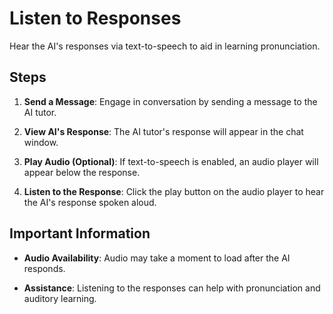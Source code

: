 # Listen to Responses

Hear the AI's responses via text-to-speech to aid in learning pronunciation.

## Steps

1. **Send a Message**: Engage in conversation by sending a message to the AI tutor.

2. **View AI's Response**: The AI tutor's response will appear in the chat window.

3. **Play Audio (Optional)**: If text-to-speech is enabled, an audio player will appear below the response.

4. **Listen to the Response**: Click the play button on the audio player to hear the AI's response spoken aloud.

## Important Information

- **Audio Availability**: Audio may take a moment to load after the AI responds.

- **Assistance**: Listening to the responses can help with pronunciation and auditory learning.
